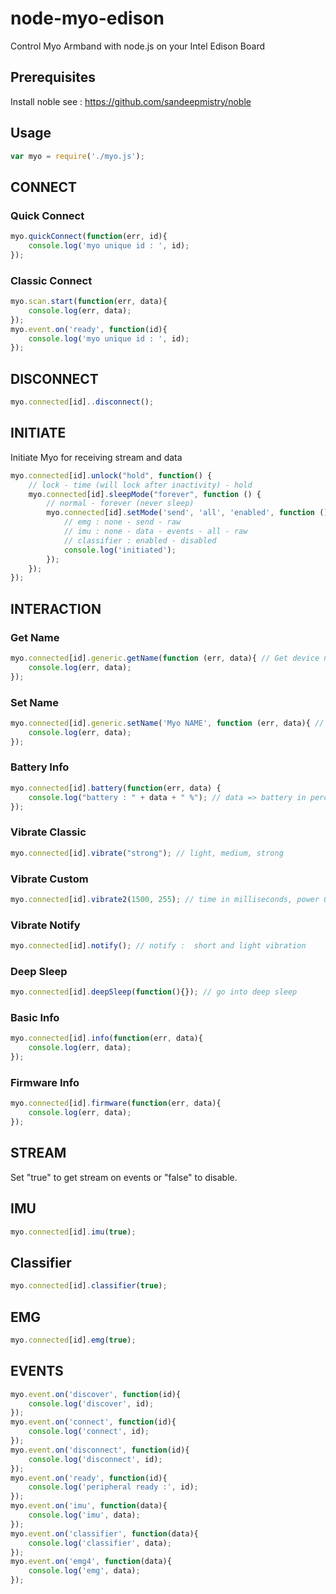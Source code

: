 # node-myo-edison
Control Myo Armband with node.js on your Intel Edison Board

## Prerequisites
Install noble
see : https://github.com/sandeepmistry/noble

## Usage
```javascript
var myo = require('./myo.js');
```

## CONNECT

### Quick Connect
```javascript
myo.quickConnect(function(err, id){
    console.log('myo unique id : ', id);
});
```

### Classic Connect
```javascript
myo.scan.start(function(err, data){
    console.log(err, data);
});
myo.event.on('ready', function(id){
    console.log('myo unique id : ', id);
});
```

## DISCONNECT
```javascript
myo.connected[id]..disconnect();
```

## INITIATE

Initiate Myo for receiving stream and data
```javascript
myo.connected[id].unlock("hold", function() {
    // lock - time (will lock after inactivity) - hold
    myo.connected[id].sleepMode("forever", function () {
        // normal - forever (never sleep)
        myo.connected[id].setMode('send', 'all', 'enabled', function () {
            // emg : none - send - raw
            // imu : none - data - events - all - raw
            // classifier : enabled - disabled
            console.log('initiated');
        });
    });
});    
```

## INTERACTION

### Get Name
```javascript
myo.connected[id].generic.getName(function (err, data){ // Get device name
    console.log(err, data);
});
```
### Set Name
```javascript
myo.connected[id].generic.setName('Myo NAME', function (err, data){ // Set device name
    console.log(err, data);
});
```
### Battery Info
```javascript
myo.connected[id].battery(function(err, data) {
    console.log("battery : " + data + " %"); // data => battery in percent
});
```
### Vibrate Classic
```javascript
myo.connected[id].vibrate("strong"); // light, medium, strong
```
### Vibrate Custom
```javascript
myo.connected[id].vibrate2(1500, 255); // time in milliseconds, power 0 - 255
```
### Vibrate Notify
```javascript
myo.connected[id].notify(); // notify :  short and light vibration
```
### Deep Sleep
```javascript
myo.connected[id].deepSleep(function(){}); // go into deep sleep
```
### Basic Info
```javascript
myo.connected[id].info(function(err, data){
    console.log(err, data);
});
```
### Firmware Info
```javascript
myo.connected[id].firmware(function(err, data){
    console.log(err, data);
});
```

## STREAM

Set "true" to get stream on events or "false" to disable.

## IMU
```javascript
myo.connected[id].imu(true);
```
## Classifier
```javascript
myo.connected[id].classifier(true);
```
## EMG
```javascript
myo.connected[id].emg(true);
```

## EVENTS
```javascript
myo.event.on('discover', function(id){
    console.log('discover', id);
});
myo.event.on('connect', function(id){
    console.log('connect', id);
});
myo.event.on('disconnect', function(id){
    console.log('disconnect', id);
});
myo.event.on('ready', function(id){
    console.log('peripheral ready :', id);
});
myo.event.on('imu', function(data){
    console.log('imu', data);
});
myo.event.on('classifier', function(data){
    console.log('classifier', data);
});
myo.event.on('emg4', function(data){
    console.log('emg', data);
});
```
